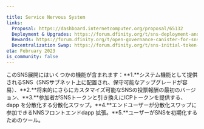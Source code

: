 ```yaml
---

title: Service Nervous System 
links:
  Proposal: https://dashboard.internetcomputer.org/proposal/65132
  Deployment & Upgrades: https://forum.dfinity.org/t/sns-deployment-and-upgrades-design-proposal/10816
  Rewards: https://forum.dfinity.org/t/open-governance-canister-for-sns-design-proposal/10224/36
  Decentralization Swap: https://forum.dfinity.org/t/sns-initial-token-swap/13591
eta: February 2023
is_community: false
---
```

このSNS展開にはいくつかの機能が含まれます：**1.**システム機能として提供されるSNS（SNSサブネット上に配置され、保守可能なアップグレードが容易）、**2.**将来的にさらにカスタマイズ可能なSNSの投票報酬の最初のバージョン、**3.**参加者がSNSトークンと引き換えにICPトークンを提供する、dapp を分散化する分散化スワップ。**4.**エンドユーザーが分散化スワップに参加できるNNSフロントエンドdapp 拡張。**5.**ユーザーがSNSを初期化するためのツール。

<!---


This SNS rollout will include several features: **1.** SNSs that are provided as a system function (deployed on an SNS subnet and facilitating maintainable upgrades), **2.** A first version of voting rewards for SNSs that can be further customised in the future, **3.** Decentralization swaps that decentralize a dapp, where participants provide ICP tokens in exchange for SNS tokens. **4.** A NNS frontend dapp extension that allows end users to participate in the decentralization swap. **5.** Tooling to help users initialize an SNS.


-->
